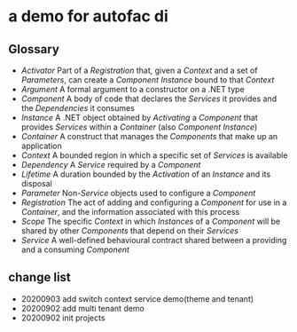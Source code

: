 # a demo for autofac di

## Glossary

- *Activator*    Part of a *Registration* that, given a *Context* and a set of *Parameters*, can create a *Component Instance* bound to that *Context*
- *Argument*     A formal argument to a constructor on a .NET type
- *Component*    A body of code that declares the *Services* it provides and the *Dependencies* it consumes
- *Instance*     A .NET object obtained by *Activating* a *Component* that provides *Services* within a *Container* (also *Component Instance*)
- *Container*    A construct that manages the *Components* that make up an application
- *Context*      A bounded region in which a specific set of *Services* is available
- *Dependency*   A *Service* required by a *Component*
- *Lifetime*     A duration bounded by the *Activation* of an *Instance* and its disposal
- *Parameter*    Non-*Service* objects used to configure a *Component*
- *Registration* The act of adding and configuring a *Component* for use in a *Container*, and the information associated with this process
- *Scope*        The specific *Context* in which *Instances* of a *Component* will be shared by other *Components* that depend on their *Services*
- *Service*      A well-defined behavioural contract shared between a providing and a consuming *Component*

## change list

- 20200903 add switch context service demo(theme and tenant)
- 20200902 add multi tenant demo
- 20200902 init projects